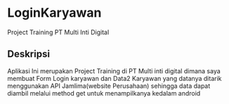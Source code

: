 # LoginKaryawan
Project Training PT Multi Inti Digital 

## Deskripsi 
Aplikasi Ini merupakan Project Training di PT Multi inti digital dimana saya membuat Form Login karyawan dan Data2 Karyawan yang datanya ditarik menggunakan API Jamlima(website Perusahaan)
sehingga data dapat diambil melalui method get untuk menampilkanya kedalam android 
